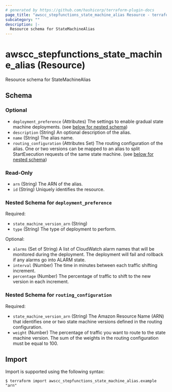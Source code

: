 ```yaml
---
# generated by https://github.com/hashicorp/terraform-plugin-docs
page_title: "awscc_stepfunctions_state_machine_alias Resource - terraform-provider-awscc"
subcategory: ""
description: |-
  Resource schema for StateMachineAlias
---
```


# awscc_stepfunctions_state_machine_alias (Resource)

Resource schema for StateMachineAlias



<!-- schema generated by tfplugindocs -->
## Schema

### Optional

- `deployment_preference` (Attributes) The settings to enable gradual state machine deployments. (see [below for nested schema](#nestedatt--deployment_preference))
- `description` (String) An optional description of the alias.
- `name` (String) The alias name.
- `routing_configuration` (Attributes Set) The routing configuration of the alias. One or two versions can be mapped to an alias to split StartExecution requests of the same state machine. (see [below for nested schema](#nestedatt--routing_configuration))

### Read-Only

- `arn` (String) The ARN of the alias.
- `id` (String) Uniquely identifies the resource.

<a id="nestedatt--deployment_preference"></a>
### Nested Schema for `deployment_preference`

Required:

- `state_machine_version_arn` (String)
- `type` (String) The type of deployment to perform.

Optional:

- `alarms` (Set of String) A list of CloudWatch alarm names that will be monitored during the deployment. The deployment will fail and rollback if any alarms go into ALARM state.
- `interval` (Number) The time in minutes between each traffic shifting increment.
- `percentage` (Number) The percentage of traffic to shift to the new version in each increment.


<a id="nestedatt--routing_configuration"></a>
### Nested Schema for `routing_configuration`

Required:

- `state_machine_version_arn` (String) The Amazon Resource Name (ARN) that identifies one or two state machine versions defined in the routing configuration.
- `weight` (Number) The percentage of traffic you want to route to the state machine version. The sum of the weights in the routing configuration must be equal to 100.

## Import

Import is supported using the following syntax:

```shell
$ terraform import awscc_stepfunctions_state_machine_alias.example "arn"
```
